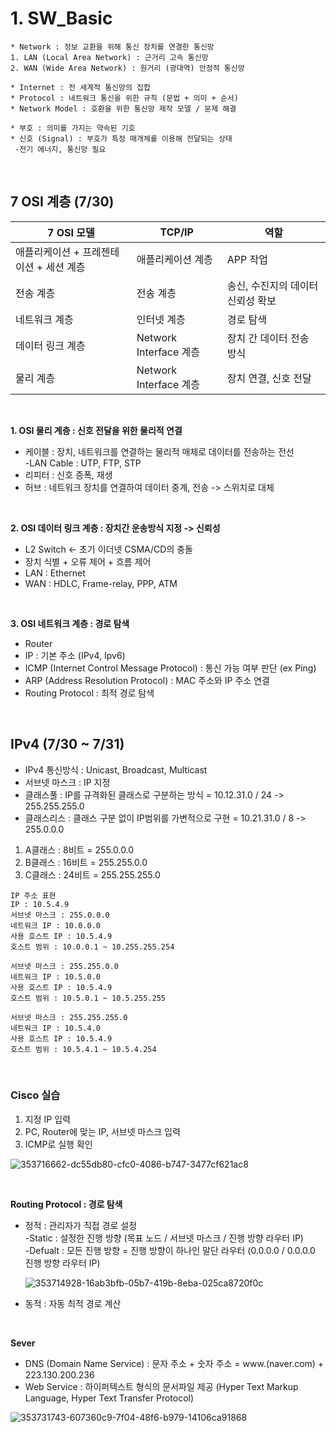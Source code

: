 # 1. SW_Basic
``` 
* Network : 정보 교환을 위해 통신 장치를 연결한 통신망
1. LAN (Local Area Network) : 근거리 고속 통신망
2. WAN (Wide Area Network) : 원거리 (광대역) 안정적 통신망

* Internet : 전 세계적 통신망의 집합
* Protocol : 네트워크 통신을 위한 규칙 (문법 + 의미 + 순서)
* Network Model : 호환을 위한 통신망 제작 모델 / 문제 해결

* 부호 : 의미를 가지는 약속된 기호
* 신호 (Signal) : 부호가 특정 매개체를 이용해 전달되는 상태
 -전기 에너지, 통신망 필요
```

<br>

7 OSI 계층 (7/30)
----------
|7 OSI 모델|TCP/IP|역할|
|-|-|-|
|애플리케이션 + 프레젠테이션 + 세션 계층|애플리케이션 계층|APP 작업|
|전송 계층 |전송 계층|송신, 수진지의 데이터 신뢰성 확보|
|네트워크 계층|인터넷 계층|경로 탐색|
|데이터 링크 계층|Network Interface 계층|장치 간 데이터 전송 방식|
|물리 계층|Network Interface 계층|장치 연결, 신호 전달|

<br>

**1. OSI 물리 계층 : 신호 전달을 위한 물리적 연결**
 * 케이블 : 장치, 네트워크를 연결하는 물리적 매체로 데이터를 전송하는 전선 <br>
   -LAN Cable : UTP, FTP, STP
 * 리피터 : 신호 증폭, 재생
 * 허브 : 네트워크 장치를 연결하여 데이터 중계, 전송 -> 스위치로 대체

<br>

**2. OSI 데이터 링크 계층 : 장치간 운송방식 지정 -> 신뢰성**
 * L2 Switch <- 초기 이더넷 CSMA/CD의 충돌
 * 장치 식별 + 오류 제어 + 흐름 제어
 * LAN : Ethernet
 * WAN : HDLC, Frame-relay, PPP, ATM

<br>

**3. OSI 네트워크 계층 : 경로 탐색**
 * Router
 * IP : 기본 주소 (IPv4, Ipv6)
 * ICMP (Internet Control Message Protocol) : 통신 가능 여부 판단 (ex Ping)
 * ARP (Address Resolution Protocol) : MAC 주소와 IP 주소 연결
 * Routing Protocol : 최적 경로 탐색

 <br>
 
IPv4 (7/30 ~ 7/31)
----
* IPv4 통신방식 : Unicast, Broadcast, Multicast <br>
* 서브넷 마스크 : IP 지정 <br>
* 클래스풀 : IP를 규격화된 클래스로 구분하는 방식 = 10.12.31.0 / 24 -> 255.255.255.0 <br>
* 클래스리스 : 클래스 구분 없이 IP범위를 가변적으로 구현 = 10.21.31.0 / 8 -> 255.0.0.0  <br>
 1. A클래스 : 8비트 = 255.0.0.0 
 2. B클래스 : 16비트 = 255.255.0.0 
 3. C클래스 : 24비트 = 255.255.255.0
```
IP 주소 표현
IP : 10.5.4.9
서브넷 마스크 : 255.0.0.0
네트워크 IP : 10.0.0.0
사용 호스트 IP : 10.5.4.9
호스트 범위 : 10.0.0.1 ~ 10.255.255.254

서브넷 마스크 : 255.255.0.0
네트워크 IP : 10.5.0.0
사용 호스트 IP : 10.5.4.9
호스트 범위 : 10.5.0.1 ~ 10.5.255.255

서브넷 마스크 : 255.255.255.0
네트워크 IP : 10.5.4.0
사용 호스트 IP : 10.5.4.9
호스트 범위 : 10.5.4.1 ~ 10.5.4.254
```
 <br>
 
### Cisco 실습
1. 지정 IP 입력
2. PC, Router에 맞는 IP, 서브넷 마스크 입력
3. ICMP로 실행 확인

![353716662-dc55db80-cfc0-4086-b747-3477cf621ac8](https://github.com/user-attachments/assets/af429c20-9678-4879-be9c-b34a82547fe9)

 <br>
 
**Routing Protocol : 경로 탐색**
* 정적 : 관리자가 직접 경로 설정 <br>
  -Static : 설정한 진행 방향 (목표 노드 / 서브넷 마스크 / 진행 방향 라우터 IP) <br>
  -Defualt : 모든 진행 방향 = 진행 방향이 하나인 말단 라우터 (0.0.0.0 / 0.0.0.0 진행 방향 라우터 IP) <br>
  
  ![353714928-16ab3bfb-05b7-419b-8eba-025ca8720f0c](https://github.com/user-attachments/assets/e102a9fa-9663-48da-b2d5-5b5fbc770cc9)
 
* 동적 : 자동 최적 경로 계산

 <br>
 
**Sever**
* DNS (Domain Name Service) : 문자 주소 + 숫자 주소 = www.(naver.com) + 223.130.200.236
* Web Service : 하이퍼텍스트 형식의 문서파일 제공 (Hyper Text Markup Language, Hyper Text Transfer Protocol) 

![353731743-607360c9-7f04-48f6-b979-14106ca91868](https://github.com/user-attachments/assets/1ae25c00-c4b7-4165-b7c0-9872d6ed05cc)

  
